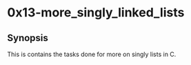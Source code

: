 # 0x13-more_singly_linked_lists

## Synopsis
This is contains the tasks done for more on singly lists in C.

